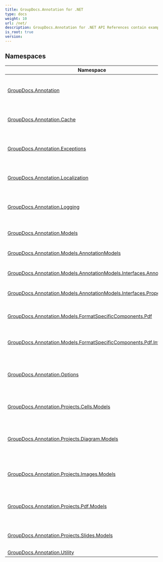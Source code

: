 ```yaml
---
title: GroupDocs.Annotation for .NET
type: docs
weight: 10
url: /net/
description: GroupDocs.Annotation for .NET API References contain examples, code snippets, and API documentation. It provides namespaces, classes, interfaces, and other API details.
is_root: true
version:
---
```


## Namespaces

| Namespace | Description |
| --- | --- |
| [GroupDocs.Annotation](./groupdocs.annotation/) | The namespace provides classes to annotate documents for all popular document formats. |
| [GroupDocs.Annotation.Cache](./groupdocs.annotation.cache/) | The namespace provides classes for customizing caching behaviour. |
| [GroupDocs.Annotation.Exceptions](./groupdocs.annotation.exceptions/) | The namespace contains all the exceptions used in GroupDocs.Annotation API. |
| [GroupDocs.Annotation.Localization](./groupdocs.annotation.localization/) | The namespace provides classes checking supported locales. |
| [GroupDocs.Annotation.Logging](./groupdocs.annotation.logging/) | The namespace provides classes for working with integrated or your own logger. |
| [GroupDocs.Annotation.Models](./groupdocs.annotation.models/) | The namespace contains various of annotation models |
| [GroupDocs.Annotation.Models.AnnotationModels](./groupdocs.annotation.models.annotationmodels/) | The namespace provides annotation models data classes. |
| [GroupDocs.Annotation.Models.AnnotationModels.Interfaces.Annotations](./groupdocs.annotation.models.annotationmodels.interfaces.annotations/) | The namespace provides annotation models interfaces. |
| [GroupDocs.Annotation.Models.AnnotationModels.Interfaces.Properties](./groupdocs.annotation.models.annotationmodels.interfaces.properties/) | The namespace provides annotation properties interfaces. |
| [GroupDocs.Annotation.Models.FormatSpecificComponents.Pdf](./groupdocs.annotation.models.formatspecificcomponents.pdf/) | The namespace provides format specific component models |
| [GroupDocs.Annotation.Models.FormatSpecificComponents.Pdf.Interfaces](./groupdocs.annotation.models.formatspecificcomponents.pdf.interfaces/) | The namespace provides format specific component interfaces |
| [GroupDocs.Annotation.Options](./groupdocs.annotation.options/) | The namespace provides classes to specify additional options when loading, annotating and saving documents. |
| [GroupDocs.Annotation.Projects.Cells.Models](./groupdocs.annotation.projects.cells.models/) | The namespace provides classes to store information about the text |
| [GroupDocs.Annotation.Projects.Diagram.Models](./groupdocs.annotation.projects.diagram.models/) | The namespace provides classes to store information about the text, annotated fragments, char state |
| [GroupDocs.Annotation.Projects.Images.Models](./groupdocs.annotation.projects.images.models/) | The namespace provides classes of bytes with a specific offset in the byte array. |
| [GroupDocs.Annotation.Projects.Pdf.Models](./groupdocs.annotation.projects.pdf.models/) | The namespace provides a class to represent the default state model for text in a PDF document |
| [GroupDocs.Annotation.Projects.Slides.Models](./groupdocs.annotation.projects.slides.models/) | The namespace provides classes to store information about the text |
| [GroupDocs.Annotation.Utility](./groupdocs.annotation.utility/) |  |


